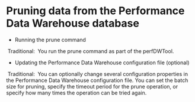 # Pruning data from the Performance Data Warehouse database

- Running the prune command

 Traditional: 
You run the prune command as part of the perfDWTool.
- Updating the Performance Data Warehouse configuration file (optional)

 Traditional: 
You can optionally change several configuration properties in the Performance Data Warehouse configuration file. You can set the batch size for pruning, specify the timeout period for the prune operation, or specify how many times the operation can be tried again.
